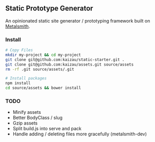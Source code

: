 ## Static Prototype Generator

An opinionated static site generator / prototyping framework built on [Metalsmith](http://www.metalsmith.io/).

### Install

```sh
# Copy Files
mkdir my-project && cd my-project
git clone git@github.com:kaizau/static-starter.git .
git clone git@github.com:kaizau/assets.git source/assets
rm -rf .git source/assets/.git

# Install packages
npm install
cd source/assets && bower install
```

### TODO

* Minify assets
* Better BodyClass / slug
* Gzip assets
* Split build.js into serve and pack
* Handle adding / deleting files more gracefully (metalsmith-dev)
